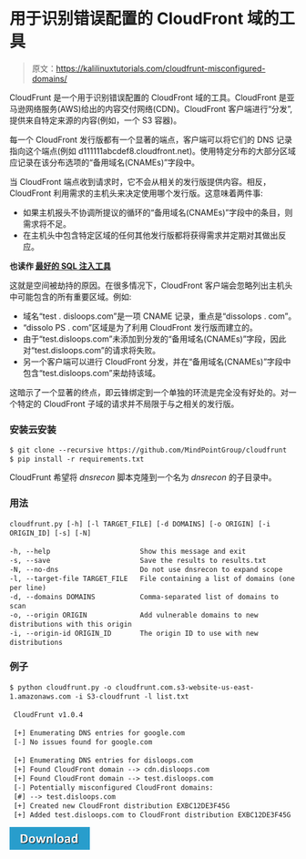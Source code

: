 # 用于识别错误配置的 CloudFront 域的工具

> 原文：<https://kalilinuxtutorials.com/cloudfrunt-misconfigured-domains/>

CloudFrunt 是一个用于识别错误配置的 CloudFront 域的工具。CloudFront 是亚马逊网络服务(AWS)给出的内容交付网络(CDN)。CloudFront 客户端进行“分发”,提供来自特定来源的内容(例如，一个 S3 容器)。

每一个 CloudFront 发行版都有一个显著的端点，客户端可以将它们的 DNS 记录指向这个端点(例如 d111111abcdef8.cloudfront.net)。使用特定分布的大部分区域应记录在该分布选项的“备用域名(CNAMEs)”字段中。

当 CloudFront 端点收到请求时，它不会从相关的发行版提供内容。相反，CloudFront 利用需求的主机头来决定使用哪个发行版。这意味着两件事:

*   如果主机报头不协调所提议的循环的“备用域名(CNAMEs)”字段中的条目，则需求将不足。
*   在主机头中包含特定区域的任何其他发行版都将获得需求并定期对其做出反应。

**也读作 [最好的 SQL 注入工具](http://kalilinuxtutorials.com/sql-injection/)**

这就是空间被劫持的原因。在很多情况下，CloudFront 客户端会忽略列出主机头中可能包含的所有重要区域。例如:

*   域名“test . disloops.com”是一项 CNAME 记录，重点是“dissolops . com”。
*   “dissolo PS . com”区域是为了利用 CloudFront 发行版而建立的。
*   由于“test.disloops.com”未添加到分发的“备用域名(CNAMEs)”字段，因此对“test.disloops.com”的请求将失败。
*   另一个客户端可以进行 CloudFront 分发，并在“备用域名(CNAMEs)”字段中包含“test.disloops.com”来劫持该域。

这暗示了一个显著的终点，即云锋绑定到一个单独的环流是完全没有好处的。对一个特定的 CloudFront 子域的请求并不局限于与之相关的发行版。

### **安装云安装**

```
$ git clone --recursive https://github.com/MindPointGroup/cloudfrunt
$ pip install -r requirements.txt
```

CloudFrunt 希望将 *dnsrecon* 脚本克隆到一个名为 *dnsrecon* 的子目录中。

### **用法**

```
cloudfrunt.py [-h] [-l TARGET_FILE] [-d DOMAINS] [-o ORIGIN] [-i ORIGIN_ID] [-s] [-N]

-h, --help                      Show this message and exit
-s, --save                      Save the results to results.txt
-N, --no-dns                    Do not use dnsrecon to expand scope
-l, --target-file TARGET_FILE   File containing a list of domains (one per line)
-d, --domains DOMAINS           Comma-separated list of domains to scan
-o, --origin ORIGIN             Add vulnerable domains to new distributions with this origin
-i, --origin-id ORIGIN_ID       The origin ID to use with new distributions
```

### **例子**

```
$ python cloudfrunt.py -o cloudfrunt.com.s3-website-us-east-1.amazonaws.com -i S3-cloudfrunt -l list.txt

 CloudFrunt v1.0.4

 [+] Enumerating DNS entries for google.com
 [-] No issues found for google.com

 [+] Enumerating DNS entries for disloops.com
 [+] Found CloudFront domain --> cdn.disloops.com
 [+] Found CloudFront domain --> test.disloops.com
 [-] Potentially misconfigured CloudFront domains:
 [#] --> test.disloops.com
 [+] Created new CloudFront distribution EXBC12DE3F45G
 [+] Added test.disloops.com to CloudFront distribution EXBC12DE3F45G
```

[![](img/a51de913dc60eee505c4a68651ee8e4d.png)](https://github.com/MindPointGroup/cloudfrunt#installation)